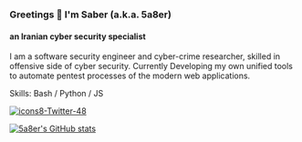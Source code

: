 ### Greetings 👋 I'm Saber (a.k.a. 5a8er)
#### an Iranian cyber security specialist
I am a software security engineer and cyber-crime researcher, skilled in offensive side of cyber security.
Currently Developing my own unified tools to automate pentest processes of the modern web applications.

Skills:  Bash / Python / JS 

[![icons8-Twitter-48](https://img.icons8.com/color/48/twitter--v1.png)](https://twitter.com/5a8er)

[![5a8er's GitHub stats](https://github-readme-stats.vercel.app/api?username=5a8er&theme=radical)](https://github.com/anuraghazra/github-readme-stats)
